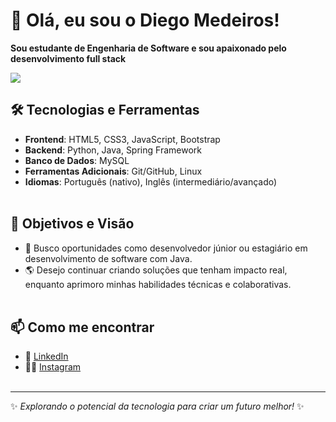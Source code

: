 # 👋 Olá, eu sou o Diego Medeiros! 
**Sou estudante de Engenharia de Software e sou apaixonado pelo desenvolvimento full stack**

<a align=center href="https://github.com/diegobyter/github-readme-stats">
  <!-- <img align="center" src="https://github-readme-streak-stats.herokuapp.com/?user=diegobyter&theme=tokyonight&hide_border=true" /> -->
  <img align="center" src="https://github-readme-streak-stats.herokuapp.com/?user=diegobyter&theme=dark&hide_border=true"/>
</a>

<!-- <a href="https://github.com/diegobyter/convoychat">
  <img align="center" src="https://github-readme-stats.vercel.app/api?username=diegobyter&theme=dark&show_icons=true&hide_border=true&count_private=true" />
</a> -->

<br/>

## 🛠️ Tecnologias e Ferramentas

<!-- ![diegobyter's Top Languages](https://github-readme-stats.vercel.app/api/top-langs/?username=diegobyter&theme=tokyonight&show_icons=true&hide_border=true&layout=compact) -->

- **Frontend**: HTML5, CSS3, JavaScript, Bootstrap
- **Backend**: Python, Java, Spring Framework
- **Banco de Dados**: MySQL
- **Ferramentas Adicionais**: Git/GitHub, Linux
- **Idiomas**: Português (nativo), Inglês (intermediário/avançado)
<br/><br/>
## 🎯 Objetivos e Visão
- 🏢 Busco oportunidades como desenvolvedor júnior ou estagiário em desenvolvimento de software com Java.
- 🌎 Desejo continuar criando soluções que tenham impacto real, enquanto aprimoro minhas habilidades técnicas e colaborativas.
<br/><br/>
## 📫 Como me encontrar
- 💼 [LinkedIn](https://www.linkedin.com/in/diegobyter/)
- 🧑‍💻 [Instagram](https://www.instagram.com/diegobyter/)
<br/><br/>
---

✨ _Explorando o potencial da tecnologia para criar um futuro melhor!_ ✨


<!--
**diegobyter/diegobyter** is a ✨ _special_ ✨ repository because its `README.md` (this file) appears on your GitHub profile.

Here are some ideas to get you started:

- 🔭 I’m currently working on ...
- 🌱 I’m currently learning ...
- 👯 I’m looking to collaborate on ...
- 🤔 I’m looking for help with ...
- 💬 Ask me about ...
- 📫 How to reach me: ...
- 😄 Pronouns: ...
- ⚡ Fun fact: ...
-->
